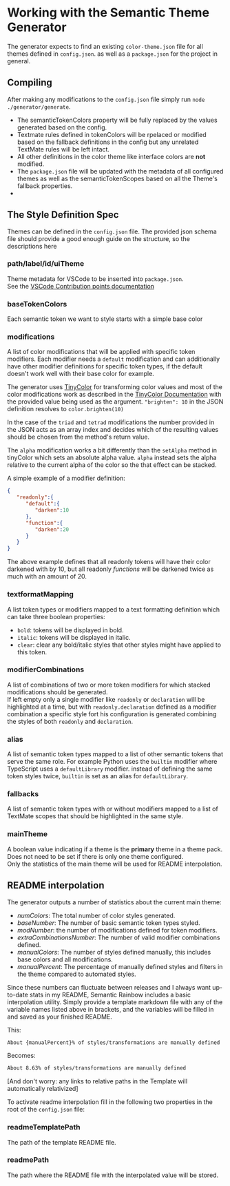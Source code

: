 # Working with the Semantic Theme Generator
The generator expects to find an existing `color-theme.json` file for all themes defined in `config.json`. as well as a `package.json` for the project in general.  
## Compiling
After making any modifications to the `config.json` file simply run `node ./generator/generate`.

* The semanticTokenColors property will be fully replaced by the values generated based on the config.  
* Textmate rules defined in tokenColors will be rpelaced or modified based on the fallback definitions in the config but any unrelated TextMate rules will be left intact.  
* All other definitions in the color theme like interface colors are **not** modified.
* The `package.json` file will be updated with the metadata of all configured themes as well as the semanticTokenScopes based on all the Theme's fallback properties.
* 

## The Style Definition Spec
Themes can be defined in the `config.json` file. The provided json schema file should provide a good enough guide on the structure, so the descriptions here 

### **path/label/id/uiTheme**  
Theme metadata for VSCode to be inserted into `package.json`.  
See the [VSCode Contribution points documentation](https://code.visualstudio.com/api/references/contribution-points#contributes.themes)
 
### **baseTokenColors**  
Each semantic token we want to style starts with a simple base color

### **modifications**
A list of color modifications that will be applied with specific token modifiers.
Each modifier needs a `default` modification and can additionally have other modifier definitions for specific token types, if the default doesn't work well with their base color for example.

The generator uses [TinyColor](https://github.com/bgrins/TinyColor) for transforming color values and most of the color modifications work as described in the [TinyColor Documentation](https://github.com/bgrins/TinyColor#color-modification) with the provided value being used as the argument. `"brighten": 10` in the JSON definition resolves to `color.brighten(10)` 

In the case of the `triad` and `tetrad` modifications the number provided in the JSON acts as an array index and decides which of the resulting values should be chosen from the method's return value.

The `alpha` modification works a bit differently than the `setAlpha` method in tinyColor which sets an absolute alpha value. `alpha` instead sets the alpha relative to the current alpha of the color so the that effect can be stacked.

A simple example of a modifier definition:
```JSON
{
   "readonly":{
      "default":{
         "darken":10
      },
      "function":{
         "darken":20
      }
   }
}
```

The above example defines that all readonly tokens will have their color darkened with by 10, but all readonly *functions* will be darkened twice as much with an amount of 20. 

### **textformatMapping**
A list token types or modifiers mapped to a text formatting definition which can take three boolean properties:  
* `bold`: tokens will be displayed in bold.
* `italic`: tokens will be displayed in italic.
* `clear`: clear any bold/italic styles that other styles might have applied to this token.

### **modifierCombinations**
A list of combinations of two or more token modifiers for which stacked modifications should be generated.  
If left empty only a single modifier like `readonly` or `declaration` will be highlighted at a time, but with `readonly.declaration` defined as a modifier combination a specific style fort his configuration is generated combining the styles of both `readonly` and `declaration`.

### **alias**
A list of semantic token types mapped to a list of other semantic tokens that serve the same role.
For example Python uses the `builtin` modifier where TypeScript uses a `defaultLibrary` modifier. instead of defining the same token styles twice, `builtin` is set as an alias for `defaultLibrary`.

### **fallbacks**
A list of semantic token types with or without modifiers mapped to a list of TextMate scopes that should be highlighted in the same style.

### **mainTheme**
A boolean value indicating if a theme is the **primary** theme in a theme pack. 
Does not need to be set if there is only one theme configured.  
Only the statistics of the main theme will be used for README interpolation.

## README interpolation
The generator outputs a number of statistics about the current main theme:

* *numColors*: The total number of color styles generated.
* *baseNumber*: The number of basic semantic token types styled.
* *modNumber*: the number of modifications defined for token modifiers.
* *extraCombinationsNumber*: The number of valid modifier combinations defined.
* *manualColors*: The number of styles defined manually, this includes base colors and all modifications.
* *manualPercent*: The percentage of manually defined styles and filters in the theme compared to automated styles.

Since these numbers can fluctuate between releases and I always want up-to-date stats in my README, Semantic Rainbow includes a basic interpolation utility. Simply provide a template markdown file with any of the variable names listed above in brackets, and the variables will be filled in and saved as your finished README.  

This:
```Markdown
About {manualPercent}% of styles/transformations are manually defined
```
Becomes:
```Markdown
About 8.63% of styles/transformations are manually defined
```
[And don't worry: any links to relative paths in the Template will automatically relativized]  

To activate readme interpolation fill in the following two properties in the root of the `config.json` file:

### **readmeTemplatePath**
The path of the template README file.
### **readmePath**
The path where the README file with the interpolated value will be stored.